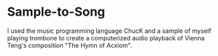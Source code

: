 # Sample-to-Song
I used the music programming language ChucK and a sample of myself playing trombone to create a computerized audio playback of Vienna Teng's composition "The Hymn of Acxiom".

